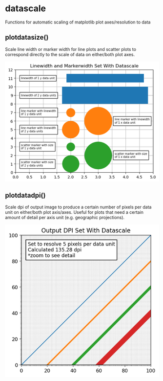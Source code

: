 # datascale

Functions for automatic scaling of matplotlib plot axes/resolution to data

## plotdatasize()

Scale line width or marker width for line plots and scatter plots to correspond directly to the scale of data on either/both plot axes.

![plotdatasize() example](/images/datascale_plotdatasize_test.png?raw=true)

## plotdatadpi()

Scale dpi of output image to produce a certain number of pixels per data unit on either/both plot axis/axes. Useful for plots that need a certain amount of detail per axis unit (e.g. geographic projections).

![plotdatadpi() example](/images/datascale_plotdatadpi_test.png?raw=true)

